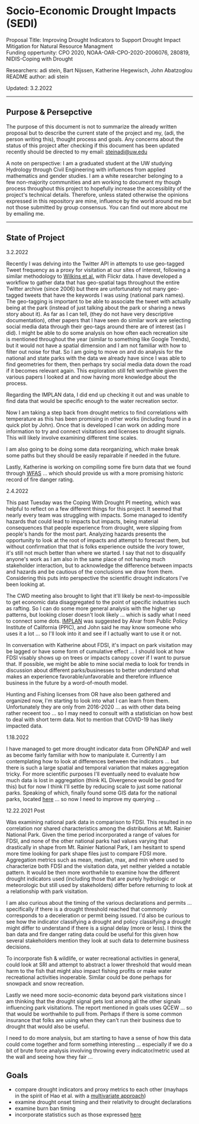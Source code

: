 # Socio-Economic Drought Impacts (SEDI)

Proposal Title: Improving Drought Indicators to Support Drought Impact Mitigation for Natural Resource Managment    
Funding oppertunity: CPO 2020, NOAA-OAR-CPO-2020-2006076, 280819, NIDIS-Coping with Drought    

Researchers: adi stein, Bart Nijssen, Katherine Hegewisch, John Abatzoglou    
README author: adi stein

Updated: 3.2.2022    

------------------------------------------

## Purpose & Persepctive

The purpose of this document is not to summarize the already written proposal but to describe the current state of the project and my, (adi, the person writing this), thought process and goals. Any concerns about the status of this project after checking if this document has been updated recently should be directed to my email: steinadi@uw.edu

A note on perspective: I am a graduated student at the UW studying Hydrology through Civil Engineering with influences from applied mathematics and gender studies. I am a white researcher belonging to a few non-majority communities and am working to document my though process throughout this project to hopefully increase the accessiblity of the project's technical details. Therefore, unless stated otherwise the opinions expressed in this repository are mine, influence by the world around me but not those submitted by group consensus. You can find out more about me by emailing me.

-------------------------------------------

## State of Project

3.2.2022

Recently I was delving into the Twitter API in attempts to use geo-tagged Tweet frequency as a proxy for visitation at our sites of interest, following a similar methodology to [Wilkins et al.](https://www.nature.com/articles/s41598-021-82145-z) with Flickr data. I have developed a workflow to gather data that has geo-spatial tags throughout the entire Twitter archive (since 2006) but there are unfortunately not many geo-tagged tweets that have the keywords I was using (national park names). The geo-tagging is important to be able to associate the tweet with actually being at the park (instead of just talking about the park or sharing a news story about it). As far as I can tell, (they do not have very descriptive documentation), other papers that I have seen do similar work are selecting social media data through their geo-tags around there are of interest (as I did). I might be able to do some analysis on how often each recreation site is mentioned throughout the year (similar to something like Google Trends), but it would not have a spatial dimension and I am not familiar with how to filter out noise for that. So I am going to move on and do analysis for the national and state parks with the data we already have since I was able to find geometries for them, then perhaps try social media data down the road if it becomes relevant again. This exploration still felt worthwhile given the various papers I looked at and now having more knowledge about the process. 

Regarding the IMPLAN data, I did end up checking it out and was unable to find data that would be specific enough to the water recreation sector.

Now I am taking a step back from drought metrics to find correlations with temperature as this has been promising in other works (including found in a quick plot by John). Once that is developed I can work on adding more information to try and connect visitations and licenses to drought signals. This will likely involve examining different time scales.

I am also going to be doing some data reorganizing, which make break some paths but they should be easily repairable if needed in the future.

Lastly, Katherine is working on compiling some fire burn data that we found through [WFAS](http://www.wfas.net/) ... which should provide us with a more promising historic record of fire danger rating. 

2.4.2022

This past Tuesday was the Coping With Drought PI meeting, which was helpful to reflect on a few different things for this project. It seemed that nearly every team was struggling with impacts. Some managed to identify hazards that could lead to impacts but impacts, being material consequences that people experience from drought, were slipping from people's hands for the most part. Analyzing hazards presents the opportunity to look at the root of impacts and attempt to forecast them, but without confirmation that that is folks experience outside the ivory tower, it's still not much better than where we started. I say that not to disqualify anyone's work as I am also in the same place of not having much stakeholder interaction, but to acknowledge the difference between impacts and hazards and be cautious of the conclusions we draw from them. Considering this puts into perspective the scientific drought indicators I've been looking at.

The CWD meeting also brought to light that it'll likely be next-to-impossible to get economic data disaggregated to the point of specific industries such as rafting. So I can do some more general analysis with the higher up patterns, but looking closer doesn't look likely ... which is sadly what I need to connect some dots. [IMPLAN](https://support.implan.com/hc/en-us/articles/115009674428-IMPLAN-Sectoring-NAICS-Correspondences) was suggested by Alvar from Public Policy Institute of California (PPIC), and John said he may know someone who uses it a lot ... so I'll look into it and see if I actually want to use it or not.

In conversation with Katherine about FDSI, it's impact on park visitation may be lagged or have some form of cumulative effect ... I should look at how FDSI visably shows up on trees or impacts canopy cover if I want to pursue that. If possible, we might be able to mine social media to look for trends in discussion about different parks/businesses to better understand what makes an experience favorable/unfavorable and therefore influence business in the future by a word-of-mouth model. 

Hunting and Fishing licenses from OR have also been gathered and organized now, I'm starting to look into what I can learn from them. Unfortunately they are only from 2016-2020 ... as with other data being rather receent too ... so I may need to consult with a statistician on how best to deal with short term data. Not to mention that COVID-19 has likely impacted data.

1.18.2022

I have managed to get more drought indicator data from OPeNDAP and well as become fairly familiar with how to manipulate it. Currently I am contemplating how to look at differences between the indicators ... but there is such a large spatial and temporal variation that makes aggregation tricky. For more scientific purposes I'll eventually need to evaluate how much data is lost in aggregation (think KL Divergence would be good for this) but for now I think I'll settle by reducing scale to just some national parks. Speaking of which, finally found some GIS data for the national parks, located [here](https://public-nps.opendata.arcgis.com/datasets/nps-boundary-1/explore?location=39.273308%2C-117.638430%2C5.00) ... so now I need to improve my querying ...

12.22.2021 Post

Was examining national park data in comparison to FDSI. This resulted in no correlation nor shared characteristics among the distributions at Mt. Rainier National Park. Given the time period incorporated a range of values for FDSI, and none of the other national parks had values varying that drastically in shape from Mt. Rainier National Park, I am hesitant to spend more time looking for park shape files just to compare FDSI more. Aggregation metrics such as mean, median, max, and min where used to characterize both FDSI and the visitation data, yet neither yielded a notable pattern. It would be then more worthwhile to examine how the different drought indicators used (including those that are purely hydrologic or meteorologic but still used by stakeholders) differ before returning to look at a relationship with park visitation.

I am also curious about the timing of the various declarations and permits ... specifically if there is a drought threshold reached that commonly corresponds to a deceleration or permit being issued. I'd also be curious to see how the indicator classifying a drought and policy classifying a drought might differ to understand if there is a signal delay (more or less). I think the ban data and fire danger rating data could be useful for this given how several stakeholders mention they look at such data to determine business decisions.

To incorporate fish & wildlife, or water recreational activities in general, could look at SRI and attempt to abstract a lower threshold that would mean harm to the fish that might also impact fishing profits or make water recreational activities inoperable. Similar could be done perhaps for snowpack and snow recreation.

Lastly we need more socio-economic data beyond park visitations since I am thinking that the drought signal gets lost among all the other signals influencing park visitations. The report mentioned in goals uses QCEW ... so that would be worthwhile to pull from. Perhaps if there is some common insurance that folks are using when they can't run their business due to drought that would also be useful. 

I need to do more analysis, but am starting to have a sense of how this data could come together and form something interesting ... especially if we do a bit of brute force analysis involving throwing every indicator/metric used at the wall and seeing how they fair ...

## Goals
- compare drought indicators and proxy metrics to each other (mayhaps in the spirit of Hao et al. with a [multivariate approach](http://dx.doi.org/10.1016/j.advwatres.2013.03.009))
- examine drought onset timing and their relativity to drought declarations
- examine burn ban timing 
- incorporate statistics such as those expressed [here](https://www.drought.gov/documents/analysis-impact-drought-agriculture-local-economies-public-health-and-crime-across)

